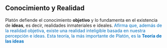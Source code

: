 
## Conocimiento y Realidad

Platón defiende el conocimiento **objetivo** y lo fundamenta en el existencia de **ideas**, es decir, realidades inmateriales e ideales. <font color="#0070c0">Afirma que, además de la realidad objetiva, existe una realidad inteligible basada en nuestra percepción e ideas. Esta teoría, la más importante de Platón, es la <b>Teoría de las ideas</b></font> 

